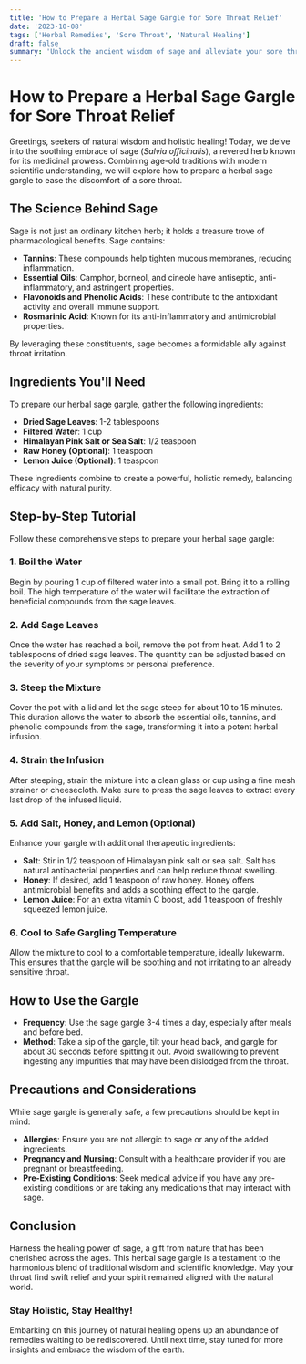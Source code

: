 ```yaml
---
title: 'How to Prepare a Herbal Sage Gargle for Sore Throat Relief'
date: '2023-10-08'
tags: ['Herbal Remedies', 'Sore Throat', 'Natural Healing']
draft: false
summary: 'Unlock the ancient wisdom of sage and alleviate your sore throat with this holistic, scientifically backed herbal gargle recipe.'
---
```


# How to Prepare a Herbal Sage Gargle for Sore Throat Relief

Greetings, seekers of natural wisdom and holistic healing! Today, we delve into the soothing embrace of sage (_Salvia officinalis_), a revered herb known for its medicinal prowess. Combining age-old traditions with modern scientific understanding, we will explore how to prepare a herbal sage gargle to ease the discomfort of a sore throat.

## The Science Behind Sage

Sage is not just an ordinary kitchen herb; it holds a treasure trove of pharmacological benefits. Sage contains:

- **Tannins**: These compounds help tighten mucous membranes, reducing inflammation.
- **Essential Oils**: Camphor, borneol, and cineole have antiseptic, anti-inflammatory, and astringent properties.
- **Flavonoids and Phenolic Acids**: These contribute to the antioxidant activity and overall immune support.
- **Rosmarinic Acid**: Known for its anti-inflammatory and antimicrobial properties.

By leveraging these constituents, sage becomes a formidable ally against throat irritation.

## Ingredients You'll Need

To prepare our herbal sage gargle, gather the following ingredients:

- **Dried Sage Leaves**: 1-2 tablespoons
- **Filtered Water**: 1 cup
- **Himalayan Pink Salt or Sea Salt**: 1/2 teaspoon
- **Raw Honey (Optional)**: 1 teaspoon
- **Lemon Juice (Optional)**: 1 teaspoon

These ingredients combine to create a powerful, holistic remedy, balancing efficacy with natural purity.

## Step-by-Step Tutorial

Follow these comprehensive steps to prepare your herbal sage gargle:

### 1. Boil the Water

Begin by pouring 1 cup of filtered water into a small pot. Bring it to a rolling boil. The high temperature of the water will facilitate the extraction of beneficial compounds from the sage leaves.

### 2. Add Sage Leaves

Once the water has reached a boil, remove the pot from heat. Add 1 to 2 tablespoons of dried sage leaves. The quantity can be adjusted based on the severity of your symptoms or personal preference.

### 3. Steep the Mixture

Cover the pot with a lid and let the sage steep for about 10 to 15 minutes. This duration allows the water to absorb the essential oils, tannins, and phenolic compounds from the sage, transforming it into a potent herbal infusion.

### 4. Strain the Infusion

After steeping, strain the mixture into a clean glass or cup using a fine mesh strainer or cheesecloth. Make sure to press the sage leaves to extract every last drop of the infused liquid.

### 5. Add Salt, Honey, and Lemon (Optional)

Enhance your gargle with additional therapeutic ingredients:
- **Salt**: Stir in 1/2 teaspoon of Himalayan pink salt or sea salt. Salt has natural antibacterial properties and can help reduce throat swelling.
- **Honey**: If desired, add 1 teaspoon of raw honey. Honey offers antimicrobial benefits and adds a soothing effect to the gargle.
- **Lemon Juice**: For an extra vitamin C boost, add 1 teaspoon of freshly squeezed lemon juice.

### 6. Cool to Safe Gargling Temperature

Allow the mixture to cool to a comfortable temperature, ideally lukewarm. This ensures that the gargle will be soothing and not irritating to an already sensitive throat.

## How to Use the Gargle

- **Frequency**: Use the sage gargle 3-4 times a day, especially after meals and before bed.
- **Method**: Take a sip of the gargle, tilt your head back, and gargle for about 30 seconds before spitting it out. Avoid swallowing to prevent ingesting any impurities that may have been dislodged from the throat.

## Precautions and Considerations

While sage gargle is generally safe, a few precautions should be kept in mind:

- **Allergies**: Ensure you are not allergic to sage or any of the added ingredients.
- **Pregnancy and Nursing**: Consult with a healthcare provider if you are pregnant or breastfeeding.
- **Pre-Existing Conditions**: Seek medical advice if you have any pre-existing conditions or are taking any medications that may interact with sage.

## Conclusion

Harness the healing power of sage, a gift from nature that has been cherished across the ages. This herbal sage gargle is a testament to the harmonious blend of traditional wisdom and scientific knowledge. May your throat find swift relief and your spirit remained aligned with the natural world.

### Stay Holistic, Stay Healthy!

Embarking on this journey of natural healing opens up an abundance of remedies waiting to be rediscovered. Until next time, stay tuned for more insights and embrace the wisdom of the earth.


